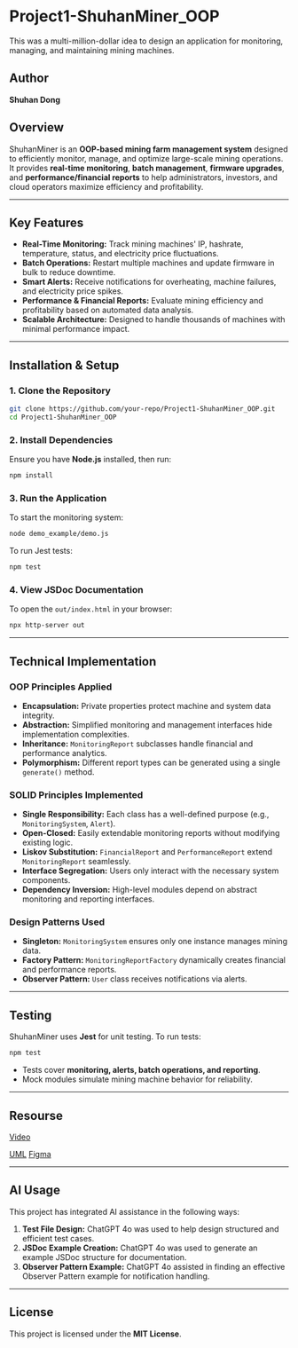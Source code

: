 # Project1-ShuhanMiner_OOP
This was a multi-million-dollar idea to design an application for monitoring, managing, and maintaining mining machines.
## Author

**Shuhan Dong**

## **Overview**
ShuhanMiner is an **OOP-based mining farm management system** designed to efficiently monitor, manage, and optimize large-scale mining operations. It provides **real-time monitoring**, **batch management**, **firmware upgrades**, and **performance/financial reports** to help administrators, investors, and cloud operators maximize efficiency and profitability.

---

## **Key Features**
- **Real-Time Monitoring:** Track mining machines' IP, hashrate, temperature, status, and electricity price fluctuations.
- **Batch Operations:** Restart multiple machines and update firmware in bulk to reduce downtime.
- **Smart Alerts:** Receive notifications for overheating, machine failures, and electricity price spikes.
- **Performance & Financial Reports:** Evaluate mining efficiency and profitability based on automated data analysis.
- **Scalable Architecture:** Designed to handle thousands of machines with minimal performance impact.

---

## **Installation & Setup**
### **1. Clone the Repository**
```bash
git clone https://github.com/your-repo/Project1-ShuhanMiner_OOP.git
cd Project1-ShuhanMiner_OOP
```

### **2. Install Dependencies**
Ensure you have **Node.js** installed, then run:
```bash
npm install
```

### **3. Run the Application**
To start the monitoring system:
```bash
node demo_example/demo.js
```
To run Jest tests:
```bash
npm test
```
### **4. View JSDoc Documentation**  

To open the `out/index.html` in your browser:
```bash
npx http-server out 
```

---

## **Technical Implementation**
### **OOP Principles Applied**
- **Encapsulation:** Private properties protect machine and system data integrity.
- **Abstraction:** Simplified monitoring and management interfaces hide implementation complexities.
- **Inheritance:** `MonitoringReport` subclasses handle financial and performance analytics.
- **Polymorphism:** Different report types can be generated using a single `generate()` method.

### **SOLID Principles Implemented**
- **Single Responsibility:** Each class has a well-defined purpose (e.g., `MonitoringSystem`, `Alert`).
- **Open-Closed:** Easily extendable monitoring reports without modifying existing logic.
- **Liskov Substitution:** `FinancialReport` and `PerformanceReport` extend `MonitoringReport` seamlessly.
- **Interface Segregation:** Users only interact with the necessary system components.
- **Dependency Inversion:** High-level modules depend on abstract monitoring and reporting interfaces.

### **Design Patterns Used**
- **Singleton:** `MonitoringSystem` ensures only one instance manages mining data.
- **Factory Pattern:** `MonitoringReportFactory` dynamically creates financial and performance reports.
- **Observer Pattern:** `User` class receives notifications via alerts.

---

## **Testing**
ShuhanMiner uses **Jest** for unit testing. To run tests:
```bash
npm test
```
- Tests cover **monitoring, alerts, batch operations, and reporting**.
- Mock modules simulate mining machine behavior for reliability.

---
## **Resourse**
[Video](https://youtu.be/R1kZ3-wLV_E)  

[UML](https://lucid.app/lucidchart/c2aea4c8-6297-4041-a0c9-86d3542032d7/edit?viewport_loc=-1724%2C-881%2C4911%2C2993%2C0_0&invitationId=inv_2ccd1b6b-e5bf-4e7c-9735-a7919fcdd857)
[Figma](https://www.figma.com/design/LzSmddUo5EEPUXzetZANBV/ShuhanMiner?node-id=0-1&m=dev&t=JuRjF2fUYOPkUmnD-1)


---
## **AI Usage**
This project has integrated AI assistance in the following ways:
1. **Test File Design:** ChatGPT 4o was used to help design structured and efficient test cases.
2. **JSDoc Example Creation:** ChatGPT 4o was used to generate an example JSDoc structure for documentation.
3. **Observer Pattern Example:** ChatGPT 4o assisted in finding an effective Observer Pattern example for notification handling.  
---
## License

This project is licensed under the **MIT License**.



